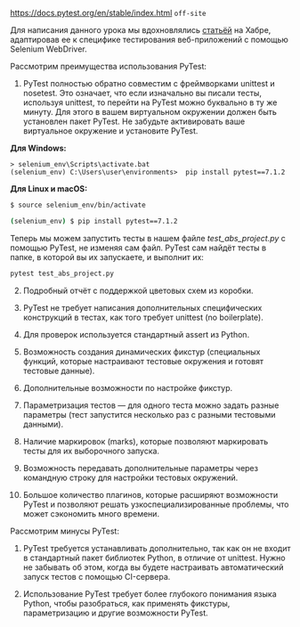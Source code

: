 https://docs.pytest.org/en/stable/index.html `off-site`

Для написания данного урока мы вдохновлялись [статьёй](https://habr.com/post/269759/) на Хабре, адаптировав ее к специфике тестирования веб-приложений с помощью Selenium WebDriver.

Рассмотрим преимущества использования PyTest:

1) PyTest полностью обратно совместим с фреймворками unittest и nosetest. Это означает, что если изначально вы писали тесты, используя unittest, то перейти на PyTest можно буквально в ту же минуту. Для этого в вашем виртуальном окружении должен быть установлен пакет PyTest. Не забудьте активировать ваше виртуальное окружение и установите PyTest.

**Для Windows:**

```
> selenium_env\Scripts\activate.bat 
(selenium_env) С:\Users\user\environments>  pip install pytest==7.1.2
```

**Для Linux и macOS:**

```bash
​​​​​​​$ source selenium_env/bin/activate 

(selenium_env) $ pip install pytest==7.1.2
```

Теперь мы можем запустить тесты в нашем файле _test_abs_project.py_ с помощью PyTest, не изменяя сам файл. PyTest сам найдёт тесты в папке, в которой вы их запускаете, и выполнит их:

```bash
pytest test_abs_project.py
```

2) Подробный отчёт с поддержкой цветовых схем из коробки.

3) PyTest не требует написания дополнительных специфических конструкций в тестах, как того требует unittest (no boilerplate).

4) Для проверок используется стандартный assert из Python.

5) Возможность создания динамических фикстур (специальных функций, которые настраивают тестовые окружения и готовят тестовые данные).

6) Дополнительные возможности по настройке фикстур.

7) Параметризация тестов — для одного теста можно задать разные параметры (тест запустится несколько раз с разными тестовыми данными).

8) Наличие маркировок (marks), которые позволяют маркировать тесты для их выборочного запуска.

9) Возможность передавать дополнительные параметры через командную строку для настройки тестовых окружений.

10) Большое количество плагинов, которые расширяют возможности PyTest и позволяют решать узкоспециализированные проблемы, что может сэкономить много времени.

Рассмотрим минусы PyTest:

1) PyTest требуется устанавливать дополнительно, так как он не входит в стандартный пакет библиотек Python, в отличие от unittest. Нужно не забывать об этом, когда вы будете настраивать автоматический запуск тестов с помощью CI-сервера.

  
2) Использование PyTest требует более глубокого понимания языка Python, чтобы разобраться, как применять фикстуры, параметризацию и другие возможности PyTest.
